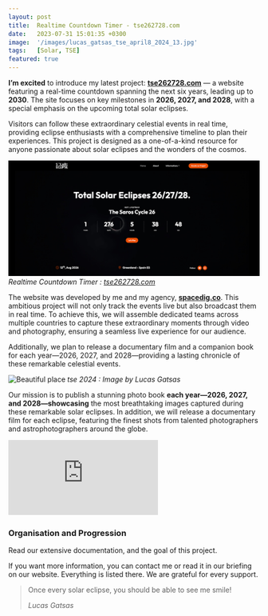 ```yaml
---
layout: post
title:  Realtime Countdown Timer - tse262728.com
date:   2023-07-31 15:01:35 +0300
image:  '/images/lucas_gatsas_tse_april8_2024_13.jpg'
tags:   [Solar, TSE]
featured: true
---
```

<strong>I’m excited</strong> to introduce my latest project: <strong><a href="https://tse262728.com" target="_blank">tse262728.com</a></strong> — a website featuring a real-time countdown spanning the next six years, leading up to <strong>2030</strong>. The site focuses on key milestones in  <strong>2026, 2027, and 2028</strong>, with a special emphasis on the upcoming total solar eclipses. 


Visitors can follow these extraordinary celestial events in real time, providing eclipse enthusiasts with a comprehensive timeline to plan their experiences. This project is designed as a one-of-a-kind resource for anyone passionate about solar eclipses and the wonders of the cosmos.

<div class="gallery-box">
  <div class="gallery">
    <img src="/images/tse262728.jpg">
  </div>
  <em>Realtime Countdown Timer :  <a href="https://tse262728.com/" target="_blank">tse262728.com</a></em>
</div>


The website was developed by me and my agency, <strong><a href="https://spacedig.co" target="_blank">spacedig.co</a></strong>. This ambitious project will not only track the events live but also broadcast them in real time. To achieve this, we will assemble dedicated teams across multiple countries to capture these extraordinary moments through video and photography, ensuring a seamless live experience for our audience. 


Additionally, we plan to release a documentary film and a companion book for each year—2026, 2027, and 2028—providing a lasting chronicle of these remarkable celestial events.


![Beautiful place]({{site.baseurl}}/images/lucas_gatsas_tse_april8_2024_16.jpg)
*tse 2024 : Image by Lucas Gatsas*

Our mission is to publish a stunning photo book <strong>each year—2026, 2027, and 2028—showcasing</strong> the most breathtaking images captured during these remarkable solar eclipses. In addition, we will release a documentary film for each eclipse, featuring the finest shots from talented photographers and astrophotographers around the globe.




<p><iframe src="https://www.youtube.com/embed/XG1TmhQZuNw" frameborder="0" allowfullscreen></iframe></p>

<h3>Organisation and Progression</h3>



Read our extensive documentation, and the goal of this project.

If you want more information, you can contact me or read it in our briefing on our website. Everything is listed there. We are grateful for every support.

> Once every solar eclipse, you should be able to see me smile! 
>
> <cite>Lucas Gatsas</cite>

